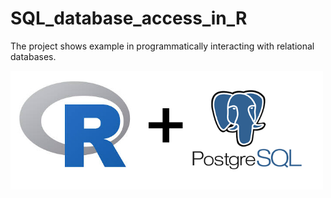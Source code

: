 # SQL_database_access_in_R

The project shows example in programmatically interacting with relational databases. 

<img src="image/r-plus-postgres.jpg" alt="icon" width="500"/>
